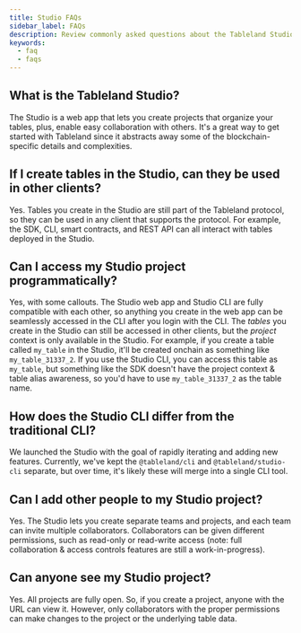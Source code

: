 ```yaml
---
title: Studio FAQs
sidebar_label: FAQs
description: Review commonly asked questions about the Tableland Studio.
keywords:
  - faq
  - faqs
---
```


## What is the Tableland Studio?

The Studio is a web app that lets you create projects that organize your tables, plus, enable easy collaboration with others. It's a great way to get started with Tableland since it abstracts away some of the blockchain-specific details and complexities.

## If I create tables in the Studio, can they be used in other clients?

Yes. Tables you create in the Studio are still part of the Tableland protocol, so they can be used in any client that supports the protocol. For example, the SDK, CLI, smart contracts, and REST API can all interact with tables deployed in the Studio.

## Can I access my Studio project programmatically?

Yes, with some callouts. The Studio web app and Studio CLI are fully compatible with each other, so anything you create in the web app can be seamlessly accessed in the CLI after you login with the CLI. The _tables_ you create in the Studio can still be accessed in other clients, but the _project_ context is only available in the Studio. For example, if you create a table called `my_table` in the Studio, it'll be created onchain as something like `my_table_31337_2`. If you use the Studio CLI, you can access this table as `my_table`, but something like the SDK doesn't have the project context & table alias awareness, so you'd have to use `my_table_31337_2` as the table name.

## How does the Studio CLI differ from the traditional CLI?

We launched the Studio with the goal of rapidly iterating and adding new features. Currently, we've kept the `@tableland/cli` and `@tableland/studio-cli` separate, but over time, it's likely these will merge into a single CLI tool.

## Can I add other people to my Studio project?

Yes. The Studio lets you create separate teams and projects, and each team can invite multiple collaborators. Collaborators can be given different permissions, such as read-only or read-write access (note: full collaboration & access controls features are still a work-in-progress).

## Can anyone see my Studio project?

Yes. All projects are fully open. So, if you create a project, anyone with the URL can view it. However, only collaborators with the proper permissions can make changes to the project or the underlying table data.
